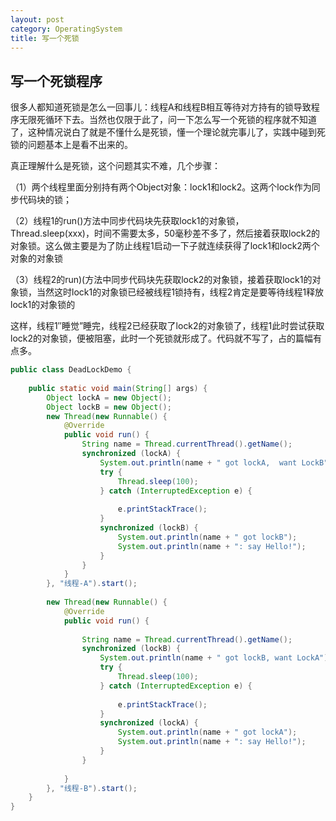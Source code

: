 ```yaml
---
layout: post
category: OperatingSystem
title: 写一个死锁
---
```


## 写一个死锁程序
很多人都知道死锁是怎么一回事儿：线程A和线程B相互等待对方持有的锁导致程序无限死循环下去。当然也仅限于此了，问一下怎么写一个死锁的程序就不知道了，这种情况说白了就是不懂什么是死锁，懂一个理论就完事儿了，实践中碰到死锁的问题基本上是看不出来的。

真正理解什么是死锁，这个问题其实不难，几个步骤：

（1）两个线程里面分别持有两个Object对象：lock1和lock2。这两个lock作为同步代码块的锁；

（2）线程1的run()方法中同步代码块先获取lock1的对象锁，Thread.sleep(xxx)，时间不需要太多，50毫秒差不多了，然后接着获取lock2的对象锁。这么做主要是为了防止线程1启动一下子就连续获得了lock1和lock2两个对象的对象锁

（3）线程2的run)(方法中同步代码块先获取lock2的对象锁，接着获取lock1的对象锁，当然这时lock1的对象锁已经被线程1锁持有，线程2肯定是要等待线程1释放lock1的对象锁的

这样，线程1″睡觉”睡完，线程2已经获取了lock2的对象锁了，线程1此时尝试获取lock2的对象锁，便被阻塞，此时一个死锁就形成了。代码就不写了，占的篇幅有点多。

```java
public class DeadLockDemo {
 
	public static void main(String[] args) {
		Object lockA = new Object();
		Object lockB = new Object();
		new Thread(new Runnable() {
			@Override
			public void run() {
				String name = Thread.currentThread().getName();
				synchronized (lockA) {
					System.out.println(name + " got lockA,  want LockB");
					try {
						Thread.sleep(100);
					} catch (InterruptedException e) {
 
						e.printStackTrace();
					}
					synchronized (lockB) {
						System.out.println(name + " got lockB");
						System.out.println(name + ": say Hello!");
					}
				}
			}
		}, "线程-A").start();
 
		new Thread(new Runnable() {
			@Override
			public void run() {
 
				String name = Thread.currentThread().getName();
				synchronized (lockB) {
					System.out.println(name + " got lockB, want LockA");
					try {
						Thread.sleep(100);
					} catch (InterruptedException e) {
 
						e.printStackTrace();
					}
					synchronized (lockA) {
						System.out.println(name + " got lockA");
						System.out.println(name + ": say Hello!");
					}
				}
 
			}
		}, "线程-B").start();
	}
}

```
